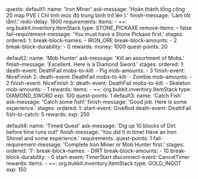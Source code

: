 quests:
  default1:
    name: 'Iron Miner'
    ask-message: '<green>Hoàn thành tổng cộng 20 map PVE ( Chỉ tính mức độ trung bình trở lên ).'
    finish-message: '<yellow>Làm tốt lắm!.'
    redo-delay: 1800
    requirements:
      items:
      - ==: org.bukkit.inventory.ItemStack
        type: STONE_PICKAXE
      remove-items:
        - false
      fail-requirement-message: '<red>You must have a <pink>Stone Pickaxe<red> first.'
    stages:
      ordered:
        1:
          break-block-names:
            - IRON_ORE
          break-block-amounts:
            - 2
          break-block-durability:
            - 0
    rewards:
      money: 1000
      quest-points: 20
      
  default2:
    name: 'Mob Hunter'
    ask-message: '<yellow>Kill an assortment of Mobs.'
    finish-message: '<yellow>Excellent. Here is a <pink>Diamond Sword<yellow>.'
    stages:
      ordered:
        1:
          death-event: DeathFail
          mobs-to-kill:
            - Pig
          mob-amounts:
            - 3
          finish-event: NiceFinish
        2:
          death-event: DeathFail
          mobs-to-kill:
            - Zombie
          mob-amounts:
            - 2
          finish-event: NiceFinish
        3:
          death-event: DeathFail
          mobs-to-kill:
            - Skeleton
          mob-amounts:
            - 1
    rewards:
      items:
      - ==: org.bukkit.inventory.ItemStack
        type: DIAMOND_SWORD
      exp: 100
      quest-points: 1
  default3:
    name: 'Catch Fish'
    ask-message: '<yellow>Catch some fish!'
    finish-message: '<yellow>Good job. Here is some <green>experience<yellow>.'
    stages:
      ordered:
        1:
          start-event: GiveRod
          death-event: DeathFail
          fish-to-catch: 5
    rewards:
      exp: 250
      
  default4:
    name: 'Timed Quest'
    ask-message: '<yellow>Dig up <pink>10<yellow> blocks of <pink>Dirt<yellow> before time runs out!'
    finish-message: '<yellow>You did it in time! Have an <pink>Iron Shovel<yellow> and some <green>experience<yellow>.'
    requirements:
      quest-points: 1
      fail-requirement-message: '<red>Complete <pink>Iron Miner<red> or <pink>Mob Hunter<red> first.'
    stages:
      ordered:
        '1':
          break-block-names:
          - DIRT
          break-block-amounts:
          - 10
          break-block-durability:
          - 0
          start-event: TimerStart
          disconnect-event: CancelTimer
    rewards:
      items:
      - ==: org.bukkit.inventory.ItemStack
        type: GOLD_INGOT
      exp: 150

